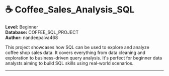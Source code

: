 # ☕ Coffee_Sales_Analysis_SQL

**Level:** Beginner  
**Database:** COFFEE_SQL_PROJECT  
**Author:** nandeepalva468

This project showcases how SQL can be used to explore and analyze coffee shop sales data. It covers everything from data cleaning and exploration to business-driven query analysis. It's perfect for beginner data analysts aiming to build SQL skills using real-world scenarios.

---
